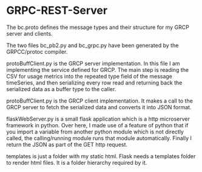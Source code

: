 # GRPC-REST-Server

The bc.proto defines the message types and their structure for my GRCP server and clients.

The two files bc_pb2.py and bc_grpc.py have been generated by the GRPCC/protoc compiler.

protoBuffClient.py is the GRCP server implementation. In this file I am implementing the service defined for GRCP. The main step is reading the CSV for usage metrics into the repeated type field of the message timeSeries, and then serializing every row read and returning back the serialized data as a buffer type to the caller.

protoBuffClient.py is the GRCP client implementation. It makes a call to the GRCP server to fetch the serialized data and converts it into JSON format.

flaskWebServer.py is a small flask application which is a http microserver framework in python. Over here, I made use of a feature of python that if you import a variable from another python module which is not directly called, the calling/running module runs that module automatically. Finally I return the JSON as part of the GET http request.

templates is just a folder with my static html. Flask needs a templates folder to render html files. It is a folder hierarchy required by it.
